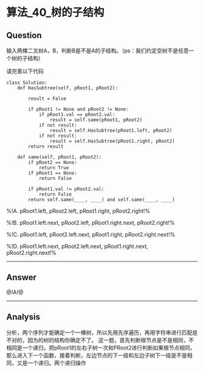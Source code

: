 # 算法_40_树的子结构


## Question
输入两棵二叉树A，B，判断B是不是A的子结构。（ps：我们约定空树不是任意一个树的子结构）

请完善以下代码

```
class Solution:
    def HasSubtree(self, pRoot1, pRoot2):

        result = False

        if pRoot1 != None and pRoot2 != None:
            if pRoot1.val == pRoot2.val:
                result = self.same(pRoot1, pRoot2)
            if not result:
                result = self.HasSubtree(pRoot1.left, pRoot2)
            if not result:
                result = self.HasSubtree(pRoot1.right, pRoot2)
        return result

    def same(self, pRoot1, pRoot2):
        if pRoot2 == None:
            return True
        if pRoot1 == None:
            return False

        if pRoot1.val != pRoot2.val:
            return False
        return self.same(____, ____) and self.same(____, ____)
```



%!A. pRoot1.left, pRoot2.left, pRoot1.right, pRoot2.right!%

%!B. pRoot1.left.next, pRoot2.left, pRoot1.right.next, pRoot2.right!%

%!C. pRoot1.left, pRoot2.left.next, pRoot1.right, pRoot2.right.next!%

%!D. pRoot1.left.next, pRoot2.left.next, pRoot1.right.next, pRoot2.right.next!%

----

## Answer
@!A!@

----

## Analysis

分析，两个序列才能确定一个一棵树，所以先用先序遍历，再用字符串进行匹配是不对的，因为的树的结构你确定不了。
这一题，首先判断根节点是不是相同，不相同是一个递归，把pRoot1的左右子树一次和PRoot2进行判断如果根节点相同，那么进入下一个函数，接着判断，左边节点的下一级和左边子树下一级是不是相同，又是一个递归。两个递归操作